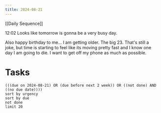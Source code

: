 ```yaml
---
title: 2024-08-21
---
```

[[Daily Sequence]]

12:02 Looks like tomorrow is gonna be a very busy day.

Also happy birthday to me... I am getting older. The big 23. That's still a joke, but time is starting to feel like its moving pretty fast and I know one day I am going to die. I want to get off my phone as much as possible.
# Tasks
```tasks
(((due on 2024-08-21) OR (due before next 2 week)) OR ((not done) AND ((no due date))))
sort by urgency
sort by due
not done
limit 20
```